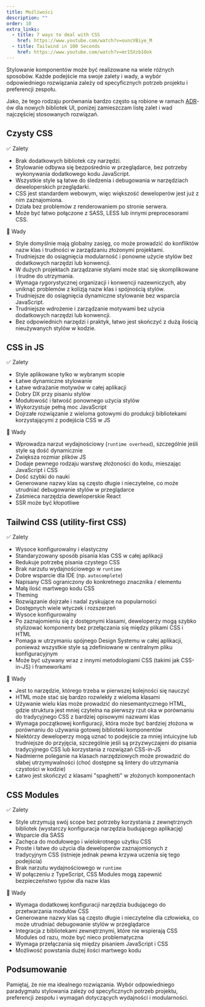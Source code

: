 ```yaml
---
title: Możliwości
description: ""
order: 10
extra_links:
  - title: 7 ways to deal with CSS
    href: https://www.youtube.com/watch?v=ouncVBiye_M
  - title: Tailwind in 100 Seconds
    href: https://www.youtube.com/watch?v=mr15Xzb1Ook
---
```


Stylowanie komponentów może być realizowane na wiele różnych sposobów. Każde podejście ma swoje zalety i wady, a wybór odpowiedniego rozwiązania zależy od specyficznych potrzeb projektu i preferencji zespołu.

Jako, że tego rodzaju porównania bardzo często są robione w ramach [ADR](https://adr.github.io/)-ów dla nowych bibliotek UI, poniżej zamieszczam listę zalet i wad najczęściej stosowanych rozwiązań.

## Czysty CSS

✅ Zalety

- Brak dodatkowych bibliotek czy narzędzi.
- Stylowanie odbywa się bezpośrednio w przeglądarce, bez potrzeby wykonywania dodatkowego kodu JavaScript.
- Wszystkie style są łatwe do śledzenia i debugowania w narzędziach deweloperskich przeglądarki.
- CSS jest standardem webowym, więc większość deweloperów jest już z nim zaznajomiona.
- Działa bez problemów z renderowaniem po stronie serwera.
- Może być łatwo połączone z SASS, LESS lub innymi preprocesorami CSS.

🚫 Wady

- Style domyślnie mają globalny zasięg, co może prowadzić do konfliktów nazw klas i trudności w zarządzaniu złożonymi projektami.
- Trudniejsze do osiągnięcia modularność i ponowne użycie stylów bez dodatkowych narzędzi lub konwencji.
- W dużych projektach zarządzanie stylami może stać się skomplikowane i trudne do utrzymania.
- Wymaga rygorystycznej organizacji i konwencji nazewniczych, aby uniknąć problemów z kolizją nazw klas i spójnością stylów.
- Trudniejsze do osiągnięcia dynamiczne stylowanie bez wsparcia JavaScript.
- Trudniejsze wdrożenie i zarządzanie motywami bez użycia dodatkowych narzędzi lub konwencji.
- Bez odpowiednich narzędzi i praktyk, łatwo jest skończyć z dużą ilością nieużywanych stylów w kodzie.

## CSS in JS

✅ Zalety

- Style aplikowane tylko w wybranym scopie
- Łatwe dynamiczne stylowanie
- Łatwe wdrażanie motywów w całej aplikacji
- Dobry DX przy pisaniu stylów
- Modułowość i łatwość ponownego użycia stylów
- Wykorzystuje pełną moc JavaScript
- Dojrzałe rozwiązanie z wieloma gotowymi do produkcji bibliotekami korzystającymi z podejścia CSS w JS

🚫 Wady

- Wprowadza narzut wydajnościowy (`runtime overhead`), szczególnie jeśli style są dość dynamicznie
- Zwiększa rozmiar plików JS
- Dodaje pewnego rodzaju warstwę złożoności do kodu, mieszając JavaScript i CSS
- Dość szybki do nauki
- Generowane nazwy klas są często długie i nieczytelne, co może utrudniać debugowanie stylów w przeglądarce
- Zaśmieca narzędzia deweloperskie React
- SSR może być kłopotliwe

## Tailwind CSS (utility-first CSS)

✅ Zalety

- Wysoce konfigurowalny i elastyczny
- Standaryzowany sposób pisania klas CSS w całej aplikacji
- Redukuje potrzebę pisania czystego CSS
- Brak narzutu wydajnościowego w `runtime`
- Dobre wsparcie dla IDE (np. `autocomplete`)
- Napisany CSS ograniczony do konkretnego znacznika / elementu
- Małą ilość martwego kodu CSS
- Theming
- Rozwiązanie dojrzałe i nadal zyskujące na popularności
- Dostępnych wiele wtyczek i rozszerzeń
- Wysoce konfigurowalny
- Po zaznajomieniu się z dostępnymi klasami, deweloperzy mogą szybko stylizować komponenty bez przełączania się między plikami CSS i HTML
- Pomaga w utrzymaniu spójnego Design Systemu w całej aplikacji, ponieważ wszystkie style są zdefiniowane w centralnym pliku konfiguracyjnym
- Może być używany wraz z innymi metodologiami CSS (takimi jak CSS-in-JS) i frameworkami

🚫 Wady

- Jest to narzędzie, którego trzeba w pierwszej kolejności się nauczyć
- HTML może stać się bardzo rozwlekły z wieloma klasami
- Używanie wielu klas może prowadzić do niesemantycznego HTML, gdzie struktura jest mniej czytelna na pierwszy rzut oka w porównaniu do tradycyjnego CSS z bardziej opisowymi nazwami klas
- Wymaga początkowej konfiguracji, która może być bardziej złożona w porównaniu do używania gotowej biblioteki komponentów
- Niektórzy deweloperzy mogą uznać to podejście za mniej intuicyjne lub trudniejsze do przyjęcia, szczególnie jeśli są przyzwyczajeni do pisania tradycyjnego CSS lub korzystania z rozwiązań CSS-in-JS
- Nadmierne poleganie na klasach narzędziowych może prowadzić do słabej utrzymywalności (choć dostępne są lintery do utrzymania czystości w kodzie)
- Łatwo jest skończyć z klasami "spaghetti" w złożonych komponentach

## CSS Modules

✅ Zalety

- Style utrzymują swój scope bez potrzeby korzystania z zewnętrznych bibliotek (wystarczy konfiguracja narzędzia budującego aplikację)
- Wsparcie dla SASS
- Zachęca do modułowego i wielokrotnego użytku CSS
- Proste i łatwe do użycia dla deweloperów zaznajomionych z tradycyjnym CSS (istnieje jednak pewna krzywa uczenia się tego podejścia)
- Brak narzutu wydajnościowego w `runtime`
- W połączeniu z TypeScript, CSS Modules mogą zapewnić bezpieczeństwo typów dla nazw klas

🚫 Wady

- Wymaga dodatkowej konfiguracji narzędzia budującego do przetwarzania modułów CSS
- Generowane nazwy klas są często długie i nieczytelne dla człowieka, co może utrudniać debugowanie stylów w przeglądarce
- Integracja z bibliotekami zewnętrznymi, które nie wspierają CSS Modules od razu, może być nieco problematyczna
- Wymaga przełączania się między pisaniem JavaScript i CSS
- Możliwość powstania dużej ilości martwego kodu

## Podsumowanie

Pamiętaj, że nie ma idealnego rozwiązania. Wybór odpowiedniego paradygmatu stylowania zależy od specyficznych potrzeb projektu, preferencji zespołu i wymagań dotyczących wydajności i modularności.
